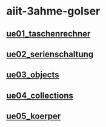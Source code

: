 # aiit-3ahme-golser

## [ue01_taschenrechner](https://github.com/golram17/aiit-3ahme-golser/blob/master/javaProgramme/ue01_taschenrechner)
## [ue02_serienschaltung](https://github.com/golram17/aiit-3ahme-golser/tree/master/javaProgramme/ue02_serienschaltung)
## [ue03_objects](https://github.com/golram17/aiit-3ahme-golser/tree/master/javaProgramme/aiitCorona_golser/src/ue03_objects)
## [ue04_collections](https://github.com/golram17/aiit-3ahme-golser/tree/master/javaProgramme/aiitCorona_golser/src/ue04_collections)
## [ue05_koerper](https://github.com/golram17/aiit-3ahme-golser/tree/master/javaProgramme/aiitCorona_golser/src/ue05_koerper)

